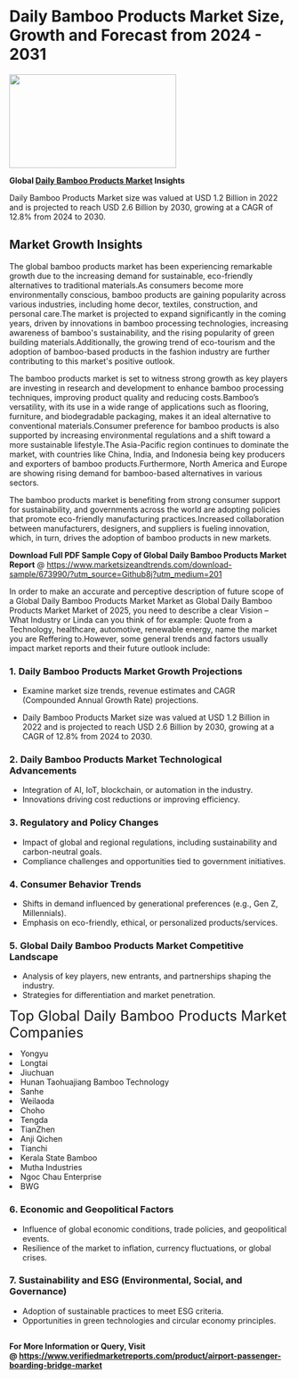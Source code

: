 <H1>Daily Bamboo Products Market Size, Growth and Forecast from 2024 - 2031</H1><img class="aligncenter size-medium wp-image-584254" src="https://thirdeyenews.in/wp-content/uploads/2024/09/Global-Market-Research-300x168.jpeg" alt="" width="300" height="168" /><p><strong>Global&nbsp;<a href="https://www.marketsizeandtrends.com/download-sample/673990/?utm_source=Github8j?utm_medium=201">Daily Bamboo Products Market</a> Insights</strong></p><p>Daily Bamboo Products Market size was valued at USD 1.2 Billion in 2022 and is projected to reach USD 2.6 Billion by 2030, growing at a CAGR of 12.8% from 2024 to 2030.</p><p><h2>Market Growth Insights</h2> <p>The global bamboo products market has been experiencing remarkable growth due to the increasing demand for sustainable, eco-friendly alternatives to traditional materials.As consumers become more environmentally conscious, bamboo products are gaining popularity across various industries, including home decor, textiles, construction, and personal care.The market is projected to expand significantly in the coming years, driven by innovations in bamboo processing technologies, increasing awareness of bamboo's sustainability, and the rising popularity of green building materials.Additionally, the growing trend of eco-tourism and the adoption of bamboo-based products in the fashion industry are further contributing to this market's positive outlook.</p> <p>The bamboo products market is set to witness strong growth as key players are investing in research and development to enhance bamboo processing techniques, improving product quality and reducing costs.Bamboo’s versatility, with its use in a wide range of applications such as flooring, furniture, and biodegradable packaging, makes it an ideal alternative to conventional materials.Consumer preference for bamboo products is also supported by increasing environmental regulations and a shift toward a more sustainable lifestyle.The Asia-Pacific region continues to dominate the market, with countries like China, India, and Indonesia being key producers and exporters of bamboo products.Furthermore, North America and Europe are showing rising demand for bamboo-based alternatives in various sectors.<p>The bamboo products market is benefiting from strong consumer support for sustainability, and governments across the world are adopting policies that promote eco-friendly manufacturing practices.Increased collaboration between manufacturers, designers, and suppliers is fueling innovation, which, in turn, drives the adoption of bamboo products in new markets.</p> <p><span class=""><strong>Download Full PDF Sample Copy of Global Daily Bamboo Products Market Report</strong> @ <a href="https://www.marketsizeandtrends.com/download-sample/673990/?utm_source=Github8j?utm_medium=201" target="_blank">https://www.marketsizeandtrends.com/download-sample/673990/?utm_source=Github8j?utm_medium=201</a></span></p><p>In order to make an accurate and perceptive description of future scope of a Global&nbsp;Daily Bamboo Products Market Market as Global&nbsp;Daily Bamboo Products Market Market of 2025, you need to describe a clear Vision &ndash; What Industry or Linda can you think of for example: Quote from a Technology, healthcare, automotive, renewable energy, name the market you are Reffering to.However, some general trends and factors usually impact market reports and their future outlook include:</p><h3>1.&nbsp;<strong>Daily Bamboo Products Market Growth Projections</strong></h3><ul><li>Examine market size trends, revenue estimates and CAGR (Compounded Annual Growth Rate) projections.</li><li><p>Daily Bamboo Products Market size was valued at USD 1.2 Billion in 2022 and is projected to reach USD 2.6 Billion by 2030, growing at a CAGR of 12.8% from 2024 to 2030.</p></li></ul><h3>2.&nbsp;<strong>Daily Bamboo Products Market Technological Advancements</strong></h3><ul><li>Integration of AI, IoT, blockchain, or automation in the industry.</li><li>Innovations driving cost reductions or improving efficiency.</li></ul><h3>3.&nbsp;<strong>Regulatory and Policy Changes</strong></h3><ul><li>Impact of global and regional regulations, including sustainability and carbon-neutral goals.</li><li>Compliance challenges and opportunities tied to government initiatives.</li></ul><h3>4.&nbsp;<strong>Consumer Behavior Trends</strong></h3><ul><li>Shifts in demand influenced by generational preferences (e.g., Gen Z, Millennials).</li><li>Emphasis on eco-friendly, ethical, or personalized products/services.</li></ul><h3>5.&nbsp;<strong>Global Daily Bamboo Products Market Competitive Landscape</strong></h3><ul><li>Analysis of key players, new entrants, and partnerships shaping the industry.</li><li>Strategies for differentiation and market penetration.</li></ul><p data-pm-slice="1 1 []"><span style="color: inherit; font-family: inherit; font-size: 25px;">Top Global Daily Bamboo Products Market Companies</span></p><div class="" data-test-id=""><p><li>Yongyu</li><li> Longtai</li><li> Jiuchuan</li><li> Hunan Taohuajiang Bamboo Technology</li><li> Sanhe</li><li> Weilaoda</li><li> Choho</li><li> Tengda</li><li> TianZhen</li><li> Anji Qichen</li><li> Tianchi</li><li> Kerala State Bamboo</li><li> Mutha Industries</li><li> Ngoc Chau Enterprise</li><li> BWG</li></p></div><h3>6.&nbsp;<strong>Economic and Geopolitical Factors</strong></h3><ul><li>Influence of global economic conditions, trade policies, and geopolitical events.</li><li>Resilience of the market to inflation, currency fluctuations, or global crises.</li></ul><h3>7.&nbsp;<strong>Sustainability and ESG (Environmental, Social, and Governance)</strong></h3><ul><li>Adoption of sustainable practices to meet ESG criteria.</li><li>Opportunities in green technologies and circular economy principles.</li></ul><h2><strong style="font-size: 14px;">For More Information or Query, Visit @&nbsp;</strong><a style="background-color: #ffffff; font-size: 14px;" href="https://www.marketsizeandtrends.com/report/daily-bamboo-products-market/" target="_blank">https://www.verifiedmarketreports.com/product/airport-passenger-boarding-bridge-market</a></h2>